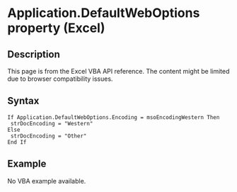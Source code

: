 # Application.DefaultWebOptions property (Excel)

## Description
This page is from the Excel VBA API reference. The content might be limited due to browser compatibility issues.

## Syntax
```vba
If Application.DefaultWebOptions.Encoding = msoEncodingWestern Then 
 strDocEncoding = "Western" 
Else 
 strDocEncoding = "Other" 
End If
```

## Example
No VBA example available.

